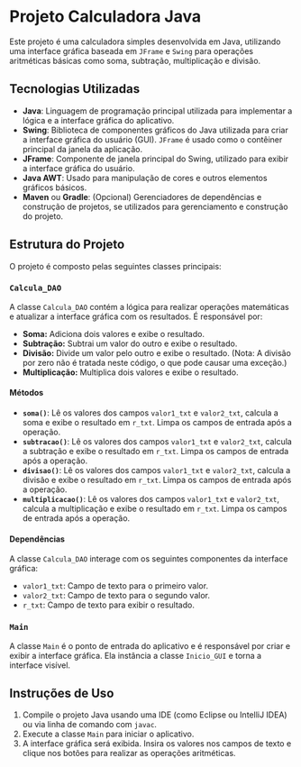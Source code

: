 # Projeto Calculadora Java

Este projeto é uma calculadora simples desenvolvida em Java, utilizando uma interface gráfica baseada em `JFrame` e `Swing` para operações aritméticas básicas como soma, subtração, multiplicação e divisão.

## Tecnologias Utilizadas

- **Java**: Linguagem de programação principal utilizada para implementar a lógica e a interface gráfica do aplicativo.
- **Swing**: Biblioteca de componentes gráficos do Java utilizada para criar a interface gráfica do usuário (GUI). `JFrame` é usado como o contêiner principal da janela da aplicação.
- **JFrame**: Componente de janela principal do Swing, utilizado para exibir a interface gráfica do usuário.
- **Java AWT**: Usado para manipulação de cores e outros elementos gráficos básicos.
- **Maven** ou **Gradle**: (Opcional) Gerenciadores de dependências e construção de projetos, se utilizados para gerenciamento e construção do projeto.

## Estrutura do Projeto

O projeto é composto pelas seguintes classes principais:

### `Calcula_DAO`

A classe `Calcula_DAO` contém a lógica para realizar operações matemáticas e atualizar a interface gráfica com os resultados. É responsável por:

- **Soma:** Adiciona dois valores e exibe o resultado.
- **Subtração:** Subtrai um valor do outro e exibe o resultado.
- **Divisão:** Divide um valor pelo outro e exibe o resultado. (Nota: A divisão por zero não é tratada neste código, o que pode causar uma exceção.)
- **Multiplicação:** Multiplica dois valores e exibe o resultado.

#### Métodos

- **`soma()`**: Lê os valores dos campos `valor1_txt` e `valor2_txt`, calcula a soma e exibe o resultado em `r_txt`. Limpa os campos de entrada após a operação.
- **`subtracao()`**: Lê os valores dos campos `valor1_txt` e `valor2_txt`, calcula a subtração e exibe o resultado em `r_txt`. Limpa os campos de entrada após a operação.
- **`divisao()`**: Lê os valores dos campos `valor1_txt` e `valor2_txt`, calcula a divisão e exibe o resultado em `r_txt`. Limpa os campos de entrada após a operação.
- **`multiplicacao()`**: Lê os valores dos campos `valor1_txt` e `valor2_txt`, calcula a multiplicação e exibe o resultado em `r_txt`. Limpa os campos de entrada após a operação.

#### Dependências

A classe `Calcula_DAO` interage com os seguintes componentes da interface gráfica:

- `valor1_txt`: Campo de texto para o primeiro valor.
- `valor2_txt`: Campo de texto para o segundo valor.
- `r_txt`: Campo de texto para exibir o resultado.

### `Main`

A classe `Main` é o ponto de entrada do aplicativo e é responsável por criar e exibir a interface gráfica. Ela instância a classe `Inicio_GUI` e torna a interface visível.

## Instruções de Uso

1. Compile o projeto Java usando uma IDE (como Eclipse ou IntelliJ IDEA) ou via linha de comando com `javac`.
2. Execute a classe `Main` para iniciar o aplicativo.
3. A interface gráfica será exibida. Insira os valores nos campos de texto e clique nos botões para realizar as operações aritméticas.
